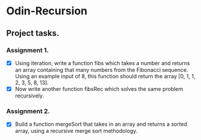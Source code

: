 # Odin-Recursion

## Project tasks.

### Assignment 1.
- [x] Using iteration, write a function fibs which takes a number and returns an array containing that many numbers from the Fibonacci sequence. Using an example input of 8, this function should return the array [0, 1, 1, 2, 3, 5, 8, 13].
- [x] Now write another function fibsRec which solves the same problem recursively.

### Assignment 2.
- [x] Build a function mergeSort that takes in an array and returns a sorted array, using a recursive merge sort methodology.